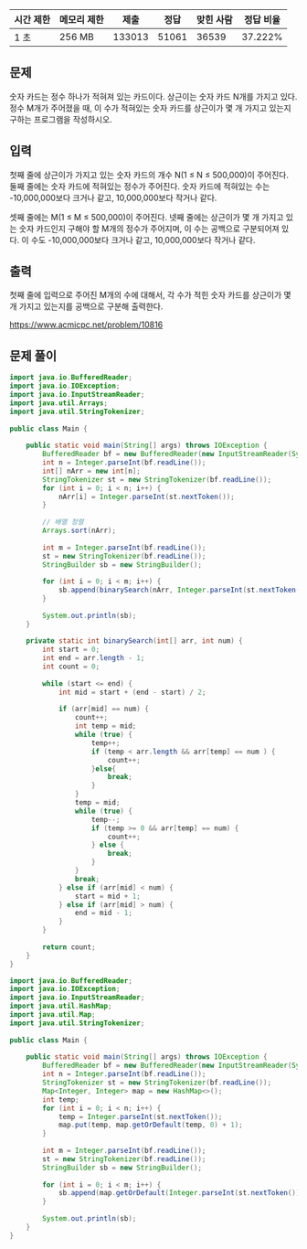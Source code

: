 
|시간 제한|메모리 제한|제출|정답|맞힌 사람|정답 비율|
|---|---|---|---|---|---|
|1 초|256 MB|133013|51061|36539|37.222%|

## 문제

숫자 카드는 정수 하나가 적혀져 있는 카드이다. 상근이는 숫자 카드 N개를 가지고 있다. 정수 M개가 주어졌을 때, 이 수가 적혀있는 숫자 카드를 상근이가 몇 개 가지고 있는지 구하는 프로그램을 작성하시오.

## 입력

첫째 줄에 상근이가 가지고 있는 숫자 카드의 개수 N(1 ≤ N ≤ 500,000)이 주어진다. 둘째 줄에는 숫자 카드에 적혀있는 정수가 주어진다. 숫자 카드에 적혀있는 수는 -10,000,000보다 크거나 같고, 10,000,000보다 작거나 같다.

셋째 줄에는 M(1 ≤ M ≤ 500,000)이 주어진다. 넷째 줄에는 상근이가 몇 개 가지고 있는 숫자 카드인지 구해야 할 M개의 정수가 주어지며, 이 수는 공백으로 구분되어져 있다. 이 수도 -10,000,000보다 크거나 같고, 10,000,000보다 작거나 같다.

## 출력

첫째 줄에 입력으로 주어진 M개의 수에 대해서, 각 수가 적힌 숫자 카드를 상근이가 몇 개 가지고 있는지를 공백으로 구분해 출력한다.

https://www.acmicpc.net/problem/10816

## 문제 풀이

```java
import java.io.BufferedReader;  
import java.io.IOException;  
import java.io.InputStreamReader;  
import java.util.Arrays;  
import java.util.StringTokenizer;  
  
public class Main {  
  
    public static void main(String[] args) throws IOException {  
        BufferedReader bf = new BufferedReader(new InputStreamReader(System.in));  
        int n = Integer.parseInt(bf.readLine());  
        int[] nArr = new int[n];  
        StringTokenizer st = new StringTokenizer(bf.readLine());  
        for (int i = 0; i < n; i++) {  
            nArr[i] = Integer.parseInt(st.nextToken());  
        }  
  
        // 배열 정렬  
        Arrays.sort(nArr);  
  
        int m = Integer.parseInt(bf.readLine());  
        st = new StringTokenizer(bf.readLine());  
        StringBuilder sb = new StringBuilder();  
  
        for (int i = 0; i < m; i++) {  
            sb.append(binarySearch(nArr, Integer.parseInt(st.nextToken()))).append(" ");  
        }  
  
        System.out.println(sb);  
    }  
  
    private static int binarySearch(int[] arr, int num) {  
        int start = 0;  
        int end = arr.length - 1;  
        int count = 0;  
  
        while (start <= end) {  
            int mid = start + (end - start) / 2;  
  
            if (arr[mid] == num) {  
                count++;  
                int temp = mid;  
                while (true) {  
                    temp++;  
                    if (temp < arr.length && arr[temp] == num ) {  
                        count++;  
                    }else{  
                        break;  
                    }  
                }  
                temp = mid;  
                while (true) {  
                    temp--;  
                    if (temp >= 0 && arr[temp] == num) {  
                        count++;  
                    } else {  
                        break;  
                    }  
                }  
                break;  
            } else if (arr[mid] < num) {  
                start = mid + 1;  
            } else if (arr[mid] > num) {  
                end = mid - 1;  
            }  
        }  
  
        return count;  
    }  
}
```

```java
import java.io.BufferedReader;  
import java.io.IOException;  
import java.io.InputStreamReader;  
import java.util.HashMap;  
import java.util.Map;  
import java.util.StringTokenizer;  
  
public class Main {  
  
    public static void main(String[] args) throws IOException {  
        BufferedReader bf = new BufferedReader(new InputStreamReader(System.in));  
        int n = Integer.parseInt(bf.readLine());  
        StringTokenizer st = new StringTokenizer(bf.readLine());  
        Map<Integer, Integer> map = new HashMap<>();  
        int temp;  
        for (int i = 0; i < n; i++) {  
            temp = Integer.parseInt(st.nextToken());  
            map.put(temp, map.getOrDefault(temp, 0) + 1);  
        }  
  
        int m = Integer.parseInt(bf.readLine());  
        st = new StringTokenizer(bf.readLine());  
        StringBuilder sb = new StringBuilder();  
  
        for (int i = 0; i < m; i++) {  
            sb.append(map.getOrDefault(Integer.parseInt(st.nextToken()), 0)).append(" ");  
        }  
  
        System.out.println(sb);  
    }  
}
```